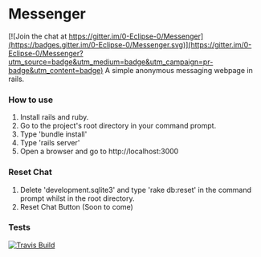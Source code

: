 # Messenger

[![Join the chat at https://gitter.im/0-Eclipse-0/Messenger](https://badges.gitter.im/0-Eclipse-0/Messenger.svg)](https://gitter.im/0-Eclipse-0/Messenger?utm_source=badge&utm_medium=badge&utm_campaign=pr-badge&utm_content=badge)
A simple anonymous messaging webpage in rails.

### How to use
1. Install rails and ruby.
2. Go to the project's root directory in your command prompt.
3. Type 'bundle install'
4. Type 'rails server'
5. Open a browser and go to http://localhost:3000

### Reset Chat
1. Delete 'development.sqlite3' and type 'rake db:reset' in the command prompt whilst in the root directory.
2. Reset Chat Button (Soon to come)

### Tests
[![Travis Build](https://travis-ci.org/ImagicalMine/ImagicalMine.svg)](https://travis-ci.org/0-Eclipse-0/Messenger)
